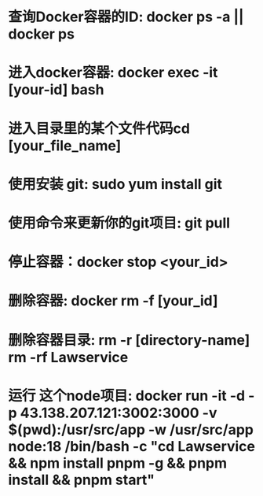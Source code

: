 # 查询Docker容器的ID: docker ps -a  ||  docker ps

# 进入docker容器: docker exec -it [your-id] bash    

# 进入目录里的某个文件代码cd [your_file_name]

# 使用安装 git: sudo yum install git

# 使用命令来更新你的git项目: git pull

# 停止容器：docker stop <your_id>

# 删除容器: docker rm -f [your_id]

# 删除容器目录: rm -r [directory-name]  rm -rf Lawservice

# 运行 这个node项目: docker run -it -d -p 43.138.207.121:3002:3000 -v $(pwd):/usr/src/app -w /usr/src/app node:18 /bin/bash -c "cd Lawservice && npm install pnpm -g && pnpm install && pnpm start"